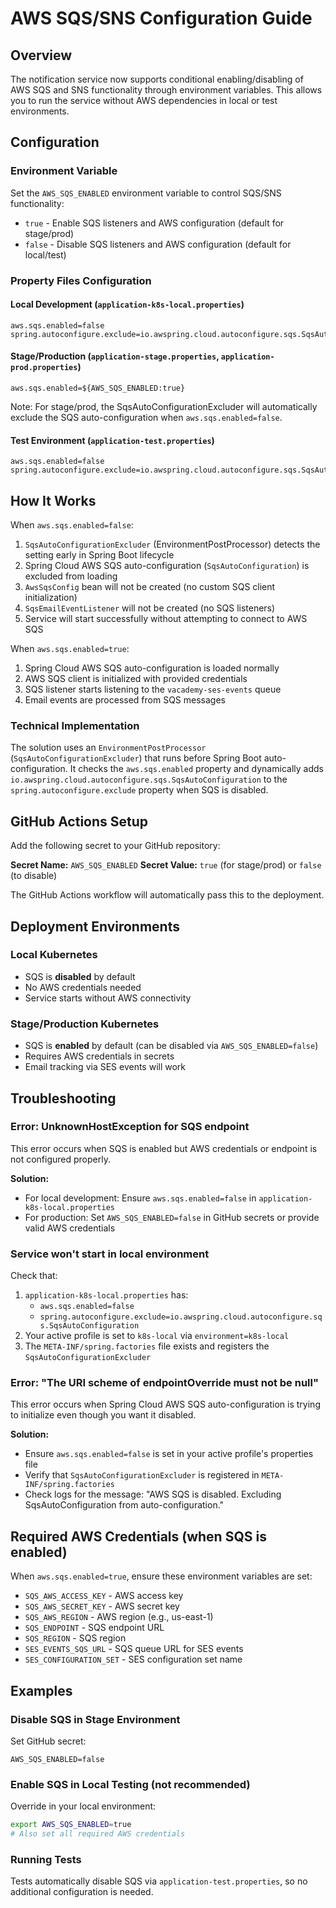 # AWS SQS/SNS Configuration Guide

## Overview

The notification service now supports conditional enabling/disabling of AWS SQS and SNS functionality through environment variables. This allows you to run the service without AWS dependencies in local or test environments.

## Configuration

### Environment Variable

Set the `AWS_SQS_ENABLED` environment variable to control SQS/SNS functionality:

- `true` - Enable SQS listeners and AWS configuration (default for stage/prod)
- `false` - Disable SQS listeners and AWS configuration (default for local/test)

### Property Files Configuration

#### Local Development (`application-k8s-local.properties`)
```properties
aws.sqs.enabled=false
spring.autoconfigure.exclude=io.awspring.cloud.autoconfigure.sqs.SqsAutoConfiguration
```

#### Stage/Production (`application-stage.properties`, `application-prod.properties`)
```properties
aws.sqs.enabled=${AWS_SQS_ENABLED:true}
```
Note: For stage/prod, the SqsAutoConfigurationExcluder will automatically exclude the SQS auto-configuration when `aws.sqs.enabled=false`.

#### Test Environment (`application-test.properties`)
```properties
aws.sqs.enabled=false
spring.autoconfigure.exclude=io.awspring.cloud.autoconfigure.sqs.SqsAutoConfiguration
```

## How It Works

When `aws.sqs.enabled=false`:
1. `SqsAutoConfigurationExcluder` (EnvironmentPostProcessor) detects the setting early in Spring Boot lifecycle
2. Spring Cloud AWS SQS auto-configuration (`SqsAutoConfiguration`) is excluded from loading
3. `AwsSqsConfig` bean will not be created (no custom SQS client initialization)
4. `SqsEmailEventListener` will not be created (no SQS listeners)
5. Service will start successfully without attempting to connect to AWS SQS

When `aws.sqs.enabled=true`:
1. Spring Cloud AWS SQS auto-configuration is loaded normally
2. AWS SQS client is initialized with provided credentials
3. SQS listener starts listening to the `vacademy-ses-events` queue
4. Email events are processed from SQS messages

### Technical Implementation

The solution uses an `EnvironmentPostProcessor` (`SqsAutoConfigurationExcluder`) that runs before Spring Boot auto-configuration. It checks the `aws.sqs.enabled` property and dynamically adds `io.awspring.cloud.autoconfigure.sqs.SqsAutoConfiguration` to the `spring.autoconfigure.exclude` property when SQS is disabled.

## GitHub Actions Setup

Add the following secret to your GitHub repository:

**Secret Name:** `AWS_SQS_ENABLED`
**Secret Value:** `true` (for stage/prod) or `false` (to disable)

The GitHub Actions workflow will automatically pass this to the deployment.

## Deployment Environments

### Local Kubernetes
- SQS is **disabled** by default
- No AWS credentials needed
- Service starts without AWS connectivity

### Stage/Production Kubernetes
- SQS is **enabled** by default (can be disabled via `AWS_SQS_ENABLED=false`)
- Requires AWS credentials in secrets
- Email tracking via SES events will work

## Troubleshooting

### Error: UnknownHostException for SQS endpoint

This error occurs when SQS is enabled but AWS credentials or endpoint is not configured properly.

**Solution:**
- For local development: Ensure `aws.sqs.enabled=false` in `application-k8s-local.properties`
- For production: Set `AWS_SQS_ENABLED=false` in GitHub secrets or provide valid AWS credentials

### Service won't start in local environment

Check that:
1. `application-k8s-local.properties` has:
   - `aws.sqs.enabled=false`
   - `spring.autoconfigure.exclude=io.awspring.cloud.autoconfigure.sqs.SqsAutoConfiguration`
2. Your active profile is set to `k8s-local` via `environment=k8s-local`
3. The `META-INF/spring.factories` file exists and registers the `SqsAutoConfigurationExcluder`

### Error: "The URI scheme of endpointOverride must not be null"

This error occurs when Spring Cloud AWS SQS auto-configuration is trying to initialize even though you want it disabled.

**Solution:**
- Ensure `aws.sqs.enabled=false` is set in your active profile's properties file
- Verify that `SqsAutoConfigurationExcluder` is registered in `META-INF/spring.factories`
- Check logs for the message: "AWS SQS is disabled. Excluding SqsAutoConfiguration from auto-configuration."

## Required AWS Credentials (when SQS is enabled)

When `aws.sqs.enabled=true`, ensure these environment variables are set:

- `SQS_AWS_ACCESS_KEY` - AWS access key
- `SQS_AWS_SECRET_KEY` - AWS secret key
- `SQS_AWS_REGION` - AWS region (e.g., us-east-1)
- `SQS_ENDPOINT` - SQS endpoint URL
- `SQS_REGION` - SQS region
- `SES_EVENTS_SQS_URL` - SQS queue URL for SES events
- `SES_CONFIGURATION_SET` - SES configuration set name

## Examples

### Disable SQS in Stage Environment

Set GitHub secret:
```
AWS_SQS_ENABLED=false
```

### Enable SQS in Local Testing (not recommended)

Override in your local environment:
```bash
export AWS_SQS_ENABLED=true
# Also set all required AWS credentials
```

### Running Tests

Tests automatically disable SQS via `application-test.properties`, so no additional configuration is needed.

